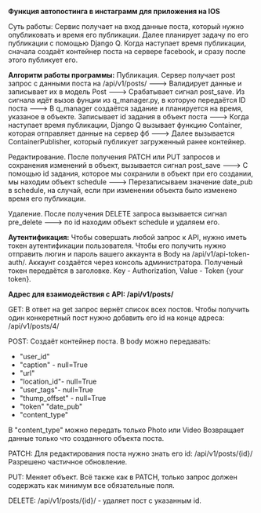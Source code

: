 **Функция автопостинга в инстаграмм для приложения на IOS**

Суть работы:
Сервис получает на вход данные поста, который нужно опубликовать и время его публикации. Далее планирует задачу по его публикации с помощью Django Q. Когда наступает время публикации, сначала создаёт контейнер поста на сервере facebook, и сразу после этого публикует его.

**Алгоритм работы программы:**
Публикация.
Сервер получает post запрос с данными поста на /api/v1/posts/ ---> Валидирует данные и записывает их в модель Post ---> 
Cрабатывает сигнал post_save. Из сигнала идёт вызов фунции из q_manager.py, в которую передаётся ID поста --->
В q_manager создаётся задание и планируется на время, указаное в объекте. Записывает id задания в объект поста --->
Когда наступает время публикации, Django Q вызывает функцию Container, которая отправляет данные на сервер фб --->
Далее вызывается ContainerPublisher, который публикует загруженный ранее контейнер.

Редактирование.
После получения PATCH или PUT запросов и сохранения изменений в объект, вызывается сигнал post_save --->
С помощью id задания, которое мы сохранили в объект при его создании, мы находим объект schedule --->
Перезаписываем значение date_pub в schedule, на случай, если при изменении объекта было изменено время его публикации.

Удаление.
После получения  DELETE запроса вызывается сигнал pre_delete ---> по id находим объект schedule и удаляем его.

**Аутентификация:**
Чтобы совершать любой запрос к API, нужно иметь токен аутентификации пользователя. Чтобы его получить нужно отправить люгин и пароль вашего аккаунта в Body на /api/v1/api-token-auth/. Аккаунт создаётся через консоль администратора.
Полученый токен передаётся в заголовке.  Key - Authorization, Value - Token {your token}.

**Адрес для взаимодействия с API: /api/v1/posts/**

GET: В ответ на get запрос вернёт список всех постов. Чтобы получить один конкеретный пост нужно добавить его id на конце адреса: /api/v1/posts/4/

POST: Создаёт контейнер поста. В body можно передавать: 
-  "user_id" 
-  "caption" - null=True 
-  "url" 
-  "location_id"- null=True 
-  "user_tags"- null=True 
-  "thump_offset" - null=True 
-  "token" "date_pub" 
-  "content_type"

В "content_type" можно передать только Photo или Video Возвращает данные только что созданного объекта поста.

PATCH: Для редактирования поста нужно знать его id: /api/v1/posts/{id}/ Разрешено частичное обновление.

PUT: Меняет объект. Всё также как в PATCH, только запрос должен содержать как минимум все обязательные поля.

DELETE: /api/v1/posts/{id}/ - удаляет пост с указанным id.
